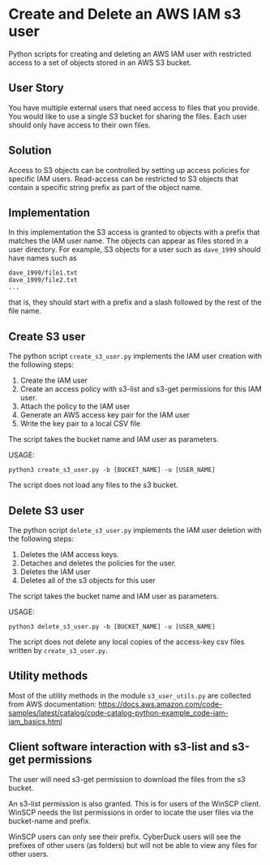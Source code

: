 # Create and Delete an AWS IAM s3 user

Python scripts for creating and deleting an AWS IAM user with restricted access to a set
of objects stored in an AWS S3 bucket. 

## User Story

You have multiple external users that need access to files that you provide. You would like to use a single S3 bucket for sharing the files. Each user should only have access to their own files. 

## Solution

Access to S3 objects can be controlled by setting up access policies for specific IAM users. Read-access can be restricted to S3 objects that contain a specific string prefix as part of the object name. 

## Implementation

In this implementation the S3 access is granted to objects with a prefix that matches the IAM user name. The objects can appear as files stored in a user directory. For example, S3 objects for a user such as ```dave_1999``` should have names such as

```
dave_1999/file1.txt
dave_1999/file2.txt
...
```

that is, they should start with a prefix and a slash followed by the rest of the file name.

## Create S3 user

The python script ```create_s3_user.py``` implements the IAM user creation with the following steps:

1. Create the IAM user
2. Create an access policy with s3-list and s3-get permissions for this IAM user.
3. Attach the policy to the IAM user
4. Generate an AWS access key pair for the IAM user 
5. Write the key pair to a local CSV file

The script takes the bucket name and IAM user as parameters.

USAGE:
```
python3 create_s3_user.py -b [BUCKET_NAME] -u [USER_NAME]
```

The script does not load any files to the s3 bucket. 

## Delete S3 user

The python script ```delete_s3_user.py``` implements the IAM user deletion with the following steps:

1. Deletes the IAM access keys.
2. Detaches and deletes the policies for the user.
3. Deletes the IAM user
4. Deletes all of the s3 objects for this user 

The script takes the bucket name and IAM user as parameters.

USAGE:
```
python3 delete_s3_user.py -b [BUCKET_NAME] -u [USER_NAME]
```

The script does not delete any local copies of the access-key csv files 
written by ```create_s3_user.py```.

## Utility methods

Most of the utility methods in the module ```s3_user_utils.py``` are 
collected from AWS documentation:
https://docs.aws.amazon.com/code-samples/latest/catalog/code-catalog-python-example_code-iam-iam_basics.html

## Client software interaction with s3-list and s3-get permissions

The user will need s3-get permission to download the files from the s3 bucket. 

An s3-list permission is also granted. This is for users of the WinSCP client. 
WinSCP needs the list permissions in order to locate the 
user files via the bucket-name and prefix. 

WinSCP users can only see their prefix. 
CyberDuck users will see the prefixes of other users (as folders)
but will not be able to view any files for other users. 
